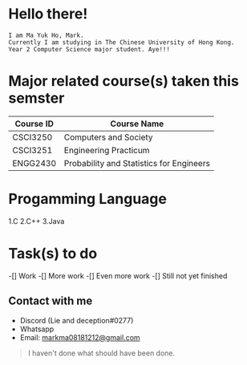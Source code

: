 # **Hello there!**
	I am Ma Yuk Ho, Mark. 
	Currently I am studying in The Chinese University of Hong Kong.
	Year 2 Computer Science major student. Aye!!!
	
# Major related course(s) taken this semster
|Course ID | Course Name |
|--- |---|
|CSCI3250 |Computers and Society |
|CSCI3251 |Engineering Practicum |
|ENGG2430 |Probability and Statistics for Engineers|
	
# Progamming Language
1.C
2.C++
3.Java

# Task(s) to do
-[] Work
-[] More work
-[] Even more work
-[] Still not yet finished

## Contact with me
- Discord (Lie and deception#0277)
- Whatsapp
- Email: markma08181212@gmail.com
>I haven't done what should have been done.